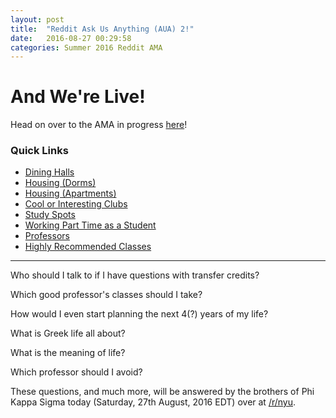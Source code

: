 ```yaml
---
layout: post
title:  "Reddit Ask Us Anything (AUA) 2!"
date:   2016-08-27 00:29:58
categories: Summer 2016 Reddit AMA
---
```


<div class="letter">

<h1>And We're Live!</h1>

<p>Head on over to the AMA in progress <a href="https://www.reddit.com/r/nyu/comments/4zu5h2/ama_for_incoming_freshmen_transfers_and_anybody/">here</a>!</p>

<h3>Quick Links</h3>
<ul style="text-align: left">
  <li><a href="https://www.reddit.com/r/nyu/comments/4zu5h2/ama_for_incoming_freshmen_transfers_and_anybody/d6yr2jw">Dining Halls</a></li>
  <li><a href="https://www.reddit.com/r/nyu/comments/4zu5h2/ama_for_incoming_freshmen_transfers_and_anybody/d6yr3uc">Housing (Dorms)</a></li>
  <li><a href="https://www.reddit.com/r/nyu/comments/4zu5h2/ama_for_incoming_freshmen_transfers_and_anybody/d6yr4id">Housing (Apartments)</a></li>
  <li><a href="https://www.reddit.com/r/nyu/comments/4zu5h2/ama_for_incoming_freshmen_transfers_and_anybody/d6yr4zn">Cool or Interesting Clubs</a></li>
  <li><a href="https://www.reddit.com/r/nyu/comments/4zu5h2/ama_for_incoming_freshmen_transfers_and_anybody/d6yr5m8">Study Spots</a></li>
  <li><a href="https://www.reddit.com/r/nyu/comments/4zu5h2/ama_for_incoming_freshmen_transfers_and_anybody/d6yr63p">Working Part Time as a Student</a></li>
  <li><a href="https://www.reddit.com/r/nyu/comments/4zu5h2/ama_for_incoming_freshmen_transfers_and_anybody/d6yr6u5">Professors</a></li>
  <li><a href="https://www.reddit.com/r/nyu/comments/4zu5h2/ama_for_incoming_freshmen_transfers_and_anybody/d6yr77v">Highly Recommended Classes</a></li>
</ul>

<hr>

<p>Who should I talk to if I have questions with transfer credits?</p>
<p>Which good professor's classes should I take?</p>
<p>How would I even start planning the next 4(?) years of my life?</p>
<p>What is Greek life all about?</p>
<p>What is the meaning of life?</p>
<p>Which professor should I avoid?</p>

<p>
These questions, and much more, will be answered by the brothers of Phi Kappa
Sigma <span>today</span> (Saturday, 27th August, 2016 EDT) over at <a href="https://www.reddit.com/r/nyu">/r/nyu</a>.
</p>

</div>
